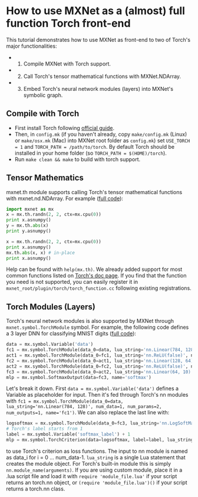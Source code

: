# How to use MXNet as a (almost) full function Torch front-end

This tutorial demonstrates how to use MXNet as front-end to two of Torch's major functionalities:

* 1) Compile MXNet with Torch support.

* 2) Call Torch's tensor mathematical functions with MXNet.NDArray.

* 3) Embed Torch's neural network modules (layers) into MXNet's symbolic graph.

## Compile with Torch
* First install Torch following [official guide](http://torch.ch/docs/getting-started.html).
* Then, in `config.mk` (if you haven't already, copy `make/config.mk` (Linux) or `make/osx.mk` (Mac) into MXNet root folder as `config.mk`) set `USE_TORCH = 1`
and `TORCH_PATH = /path/to/torch`. By default Torch should be installed in your home folder (so `TORCH_PATH = $(HOME)/torch`).
* Run `make clean && make` to build with torch support.

## Tensor Mathematics
mxnet.th module supports calling Torch's tensor mathematical functions with mxnet.nd.NDArray. For example ([full code](https://github.com/dmlc/mxnet/blob/master/example/torch/torch_function.py)):
```Python
import mxnet as mx
x = mx.th.randn(2, 2, ctx=mx.cpu(0))
print x.asnumpy()
y = mx.th.abs(x)
print y.asnumpy()

x = mx.th.randn(2, 2, ctx=mx.cpu(0))
print x.asnumpy()
mx.th.abs(x, x) # in-place
print x.asnumpy()
```
Help can be found with `help(mx.th)`. 
We already added support for most common functions listed on [Torch's doc page](https://github.com/torch/torch7/blob/master/doc/maths.md). 
If you find that the function you need is not supported, you can easily register it in `mxnet_root/plugin/torch/torch_function.cc` following existing registrations.

## Torch Modules (Layers)
Torch's neural network modules is also supported by MXNet through `mxnet.symbol.TorchModule` symbol.
For example, the following code defines a 3 layer DNN for classifying MNIST digits ([full code](https://github.com/dmlc/mxnet/blob/master/example/torch/torch_module.py)):
```Python
data = mx.symbol.Variable('data')
fc1 = mx.symbol.TorchModule(data_0=data, lua_string='nn.Linear(784, 128)', num_data=1, num_params=2, num_outputs=1, name='fc1')
act1 = mx.symbol.TorchModule(data_0=fc1, lua_string='nn.ReLU(false)', num_data=1, num_params=0, num_outputs=1, name='relu1')
fc2 = mx.symbol.TorchModule(data_0=act1, lua_string='nn.Linear(128, 64)', num_data=1, num_params=2, num_outputs=1, name='fc2')
act2 = mx.symbol.TorchModule(data_0=fc2, lua_string='nn.ReLU(false)', num_data=1, num_params=0, num_outputs=1, name='relu2')
fc3 = mx.symbol.TorchModule(data_0=act2, lua_string='nn.Linear(64, 10)', num_data=1, num_params=2, num_outputs=1, name='fc3')
mlp = mx.symbol.SoftmaxOutput(data=fc3, name='softmax')
```
Let's break it down. First `data = mx.symbol.Variable('data')` defines a Variable as placeholder for input.
Then it's fed through Torch's nn modules with `fc1 = mx.symbol.TorchModule(data_0=data, lua_string='nn.Linear(784, 128)', num_data=1, num_params=2, num_outputs=1, name='fc1')`.
We can also replace the last line with:
```Python
logsoftmax = mx.symbol.TorchModule(data_0=fc3, lua_string='nn.LogSoftMax()', num_data=1, num_params=0, num_outputs=1, name='logsoftmax')
# Torch's label starts from 1
label = mx.symbol.Variable('softmax_label') + 1
mlp = mx.symbol.TorchCriterion(data=logsoftmax, label=label, lua_string='nn.ClassNLLCriterion()', name='softmax')
```
to use Torch's criterion as loss functions.
The input to nn module is named as data_i for i = 0 ... num_data-1. `lua_string` is a single Lua statement that creates the module object.
For Torch's built-in module this is simply `nn.module_name(arguments)`.
If you are using custom module, place it in a .lua script file and load it with `require 'module_file.lua'` if your script returns an torch.nn object, or `(require 'module_file.lua')()` if your script returns a torch.nn class.

